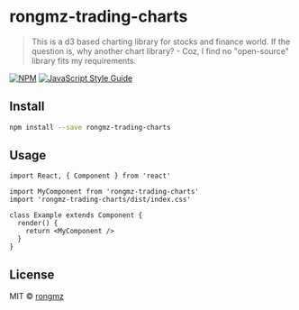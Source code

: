 # rongmz-trading-charts

> This is a d3 based charting library for stocks and finance world. If the question is, why another chart library? - Coz, I find no &quot;open-source&quot; library fits my requirements.

[![NPM](https://img.shields.io/npm/v/rongmz-trading-charts.svg)](https://www.npmjs.com/package/rongmz-trading-charts) [![JavaScript Style Guide](https://img.shields.io/badge/code_style-standard-brightgreen.svg)](https://standardjs.com)

## Install

```bash
npm install --save rongmz-trading-charts
```

## Usage

```tsx
import React, { Component } from 'react'

import MyComponent from 'rongmz-trading-charts'
import 'rongmz-trading-charts/dist/index.css'

class Example extends Component {
  render() {
    return <MyComponent />
  }
}
```

## License

MIT © [rongmz](https://github.com/rongmz)
